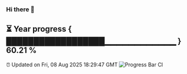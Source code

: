 ### Hi there 👋
⏳ Year progress { ██████████████████▁▁▁▁▁▁▁▁▁▁▁▁ } 60.21 %
---
⏰ Updated on Fri, 08 Aug 2025 18:29:47 GMT
![Progress Bar CI](https://github.com/liununu/liununu/workflows/Progress%20Bar%20CI/badge.svg)
